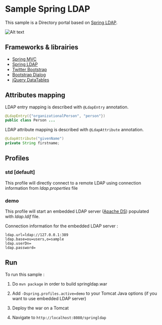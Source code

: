 # Sample Spring LDAP

This sample is a Directory portal based on [Spring LDAP].

![Alt text](https://cloud.githubusercontent.com/assets/16703873/12781330/01d25614-ca74-11e5-8d27-e880f83d311b.png)

## Frameworks & librairies

- [Spring MVC]
- [Spring LDAP]
- [Twitter Bootstrap]
- [Bootstrap Dialog]
- [jQuery DataTables]

## Attributes mapping

LDAP entry mapping is described with `@LdapEntry` annotation. 

``` java
@LdapEntry({"organizationalPerson", "person"})
public class Person ...
```

LDAP attribute mapping is described with `@LdapAttribute` annotation.

``` java
@LdapAttribute("givenName")
private String firstname;
```

## Profiles

### std [default]
This profile will directly connect to a remote LDAP using connection information from _ldap.properties_ file

### demo
This profile will start an embedded LDAP server ([Apache DS]) populated with _ldap.ldif_ file.

Connection information for the embedded LDAP server :
```
ldap.url=ldap://127.0.0.1:389
ldap.base=ou=users,o=sample
ldap.userDn=
ldap.password=
```

## Run
To run this sample :

1. Do `mvn package` in order to build springldap.war
2. Add `-Dspring.profiles.active=demo` to your Tomcat Java options (if you want to use embedded LDAP server)
3. Deploy the war on a Tomcat
4. Navigate to `http://localhost:8080/springldap`

   [Spring MVC]: <http://projects.spring.io/spring-framework/>
   [Spring LDAP]: <http://projects.spring.io/spring-ldap/>
   [Twitter Bootstrap]: <http://twitter.github.com/bootstrap/>
   [Bootstrap Dialog]: <https://nakupanda.github.io/bootstrap3-dialog/>
   [jQuery DataTables]: <http://datatables.net/>
   [Apache DS]: <https://directory.apache.org/apacheds/>
